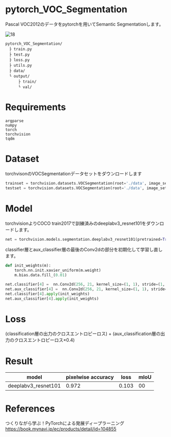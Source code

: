 # pytorch_VOC_Segmentation

Pascal VOC2012のデータをpytorchを用いてSemantic Segmentationします。

![18](https://user-images.githubusercontent.com/45190789/78622440-1c2d3480-78c0-11ea-8ac0-19121c5b1b0e.png)

```
pytorch_VOC_Segmentation/
　├ train.py
　├ test.py
　├ loss.py
　├ utils.py
　├ data/
　└ output/
　    ├ train/
　    └ val/
```

# Requirements

```  
argparse
numpy
torch
torchvision
tqdm
```

# Dataset

torchvisonのVOCSegmentationデータセットをダウンロードします

```python
trainset = torchvision.datasets.VOCSegmentation(root='./data', image_set='train', transform=transform, target_transform=target_transform)
testset = torchvision.datasets.VOCSegmentation(root='./data', image_set='val', transform=transform, target_transform=target_transform)

```


# Model

torchvisionよりCOCO train2017で訓練済みのdeeplabv3_resnet101をダウンロードします。

```python
net = torchvision.models.segmentation.deeplabv3_resnet101(pretrained=True, progress=True, num_classes=21, aux_loss=True)
```

classifier層とaux_classifier層の最後のConv2dの部分を初期化して学習し直します。

```python
def init_weights(m):
    torch.nn.init.xavier_uniform(m.weight)
    m.bias.data.fill_(0.01)

net.classifier[4] =  nn.Conv2d(256, 21, kernel_size=(1, 1), stride=(1, 1))
net.aux_classifier[4] =  nn.Conv2d(256, 21, kernel_size=(1, 1), stride=(1, 1))
net.classifier[4].apply(init_weights)
net.aux_classifier[4].apply(init_weights)
```

# Loss

(classification層の出力のクロスエントロピーロス) + (aux_classification層の出力のクロスエントロピーロス×0.4)

# Result

| model | pixelwise accuracy | loss | mIoU |
| ---- | ---- | ---- | ---- |
| deeplabv3_resnet101 | 0.972 | 0.103 | 00 |

# References

つくりながら学ぶ！PyTorchによる発展ディープラーニング　　　　　　　　　　
https://book.mynavi.jp/ec/products/detail/id=104855
